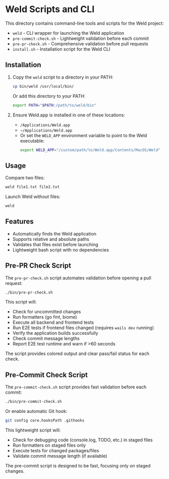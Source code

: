 # Weld Scripts and CLI

This directory contains command-line tools and scripts for the Weld project:
- `weld` - CLI wrapper for launching the Weld application
- `pre-commit-check.sh` - Lightweight validation before each commit
- `pre-pr-check.sh` - Comprehensive validation before pull requests
- `install.sh` - Installation script for the Weld CLI

## Installation

1. Copy the `weld` script to a directory in your PATH:
   ```bash
   cp bin/weld /usr/local/bin/
   ```
   
   Or add this directory to your PATH:
   ```bash
   export PATH="$PATH:/path/to/weld/bin"
   ```

2. Ensure Weld.app is installed in one of these locations:
   - `/Applications/Weld.app`
   - `~/Applications/Weld.app`
   - Or set the `WELD_APP` environment variable to point to the Weld executable:
     ```bash
     export WELD_APP="/custom/path/to/Weld.app/Contents/MacOS/Weld"
     ```

## Usage

Compare two files:
```bash
weld file1.txt file2.txt
```

Launch Weld without files:
```bash
weld
```

## Features

- Automatically finds the Weld application
- Supports relative and absolute paths
- Validates that files exist before launching
- Lightweight bash script with no dependencies

## Pre-PR Check Script

The `pre-pr-check.sh` script automates validation before opening a pull request:

```bash
./bin/pre-pr-check.sh
```

This script will:
- Check for uncommitted changes
- Run formatters (go fmt, biome)
- Execute all backend and frontend tests
- Run E2E tests if frontend files changed (requires `wails dev` running)
- Verify the application builds successfully
- Check commit message lengths
- Report E2E test runtime and warn if >60 seconds

The script provides colored output and clear pass/fail status for each check.

## Pre-Commit Check Script

The `pre-commit-check.sh` script provides fast validation before each commit:

```bash
./bin/pre-commit-check.sh
```

Or enable automatic Git hook:
```bash
git config core.hooksPath .githooks
```

This lightweight script will:
- Check for debugging code (console.log, TODO, etc.) in staged files
- Run formatters on staged files only
- Execute tests for changed packages/files
- Validate commit message length (if available)

The pre-commit script is designed to be fast, focusing only on staged changes.